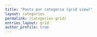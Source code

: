 ```yaml
---
title: "Posts por categoria (grid view)"
layout: categories
permalink: /categories-grid/
entries_layout: grid
author_profile: true
---
```

